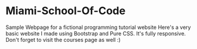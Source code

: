 # Miami-School-Of-Code
Sample Webpage for a fictional programming tutorial website
Here's a very basic website I made using Bootstrap and Pure CSS. It's fully responsive. Don't forget to visit the courses page as well :)
